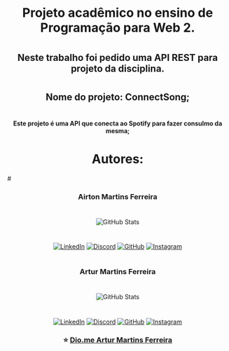 <div align="center">

# Projeto acadêmico no ensino de Programação para Web 2.

#

## Neste trabalho foi pedido uma API REST para projeto da disciplina.

#

#

## Nome do projeto: ConnectSong;

#

#### Este projeto é uma API que conecta ao Spotify para fazer consulmo da mesma; 

</div>



#

#
<div align="center">

# Autores:
  
</div>
#

<div align="center">

### Airton Martins Ferreira

#

#

![GitHub Stats](https://github-readme-stats.vercel.app/api?username=airtonm4&theme=transparent&bg_color=000&border_color=30A3DC&show_icons=true&icon_color=30A3DC&title_color=E94D5F&text_color=FFF)

#

[![LinkedIn](https://img.shields.io/badge/LinkedIn-0077B5?style=for-the-badge&logo=linkedin&logoColor=white)](https://www.linkedin.com/in/airtonm4/)
[![Discord](https://img.shields.io/badge/Discord-7289DA?style=for-the-badge&logo=discord&logoColor=white)](https://discord.com/channels/@airtonm4/)
[![GitHub](https://img.shields.io/badge/GitHub-100000?style=for-the-badge&logo=github&logoColor=white)](https://github.com/airtonm4)
[![Instagram](https://img.shields.io/badge/-Instagram-%23E4405F?style=for-the-badge&logo=instagram&logoColor=white)](https://www.instagram.com/airton_mff?igsh=YWN6OXYwYWNqZzV5)

</div>

#

#


<div align="center">


### Artur Martins Ferreira

#

#

![GitHub Stats](https://github-readme-stats.vercel.app/api?username=ferreiraarm&theme=transparent&bg_color=000&border_color=30A3DC&show_icons=true&icon_color=30A3DC&title_color=E94D5F&text_color=FFF)

#

[![LinkedIn](https://img.shields.io/badge/LinkedIn-0077B5?style=for-the-badge&logo=linkedin&logoColor=white)](https://www.linkedin.com/in/artur-martins-ferreira-642602287/)
[![Discord](https://img.shields.io/badge/Discord-7289DA?style=for-the-badge&logo=discord&logoColor=white)](https://discord.com/channels/@armferreira/)
[![GitHub](https://img.shields.io/badge/GitHub-100000?style=for-the-badge&logo=github&logoColor=white)](https://github.com/ferreiraarm)
[![Instagram](https://img.shields.io/badge/-Instagram-%23E4405F?style=for-the-badge&logo=instagram&logoColor=white)](https://www.instagram.com/armferreira/)

</div>

<div align = "center">

###  ⭐ [Dio.me Artur Martins Ferreira](https://www.dio.me/users/artur_turkis)

</div>




